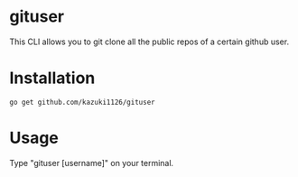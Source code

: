 # gituser


This CLI allows you to git clone all the public repos of a certain github user.


# Installation 

```
go get github.com/kazuki1126/gituser
```

# Usage


Type "gituser [username]" on your terminal.
